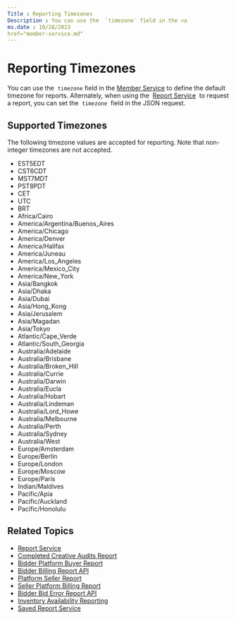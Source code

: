 ```yaml
---
Title : Reporting Timezones
Description : You can use the  `timezone` field in the <a
ms.date : 10/28/2023
href="member-service.md"
---
```



# Reporting Timezones



You can use the  `timezone` field in the <a
href="member-service.md"
class="xref" target="_blank">Member Service</a> to define the default
timezone for reports. Alternately, when using the  <a
href="report-service.md"
class="xref" target="_blank">Report Service</a>  to request a report,
you can set the  `timezone`  field in the JSON request. 


## Supported Timezones

The following timezone values are accepted for reporting. Note that
non-integer timezones are not accepted.

- EST5EDT
- CST6CDT
- MST7MDT
- PST8PDT
- CET
- UTC
- BRT
- Africa/Cairo
- America/Argentina/Buenos_Aires
- America/Chicago
- America/Denver
- America/Halifax
- America/Juneau
- America/Los_Angeles
- America/Mexico_City
- America/New_York
- Asia/Bangkok
- Asia/Dhaka
- Asia/Dubai
- Asia/Hong_Kong
- Asia/Jerusalem
- Asia/Magadan
- Asia/Tokyo
- Atlantic/Cape_Verde
- Atlantic/South_Georgia
- Australia/Adelaide
- Australia/Brisbane
- Australia/Broken_Hill
- Australia/Currie
- Australia/Darwin
- Australia/Eucla
- Australia/Hobart
- Australia/Lindeman
- Australia/Lord_Howe
- Australia/Melbourne
- Australia/Perth
- Australia/Sydney
- Australia/West
- Europe/Amsterdam
- Europe/Berlin
- Europe/London
- Europe/Moscow
- Europe/Paris
- Indian/Maldives
- Pacific/Apia
- Pacific/Auckland
- Pacific/Honolulu




## Related Topics

- <a href="report-service.md" class="xref">Report Service</a>
- <a href="completed-creative-audits-report.md" class="xref">Completed
  Creative Audits Report</a>
- <a href="bidder-platform-buyer-report.md" class="xref">Bidder Platform
  Buyer Report</a>
- <a href="bidder-billing-report-api.md" class="xref">Bidder Billing
  Report API</a>
- <a href="platform-seller-report.md" class="xref">Platform Seller
  Report</a>
- <a href="seller-platform-billing-report.md" class="xref">Seller
  Platform Billing Report</a>
- <a href="bidder-bid-error-report-api.md" class="xref">Bidder Bid Error
  Report API</a>
- <a href="inventory-availability-reporting.md" class="xref">Inventory
  Availability Reporting</a>
- <a href="saved-report-service.md" class="xref">Saved Report
  Service</a>






